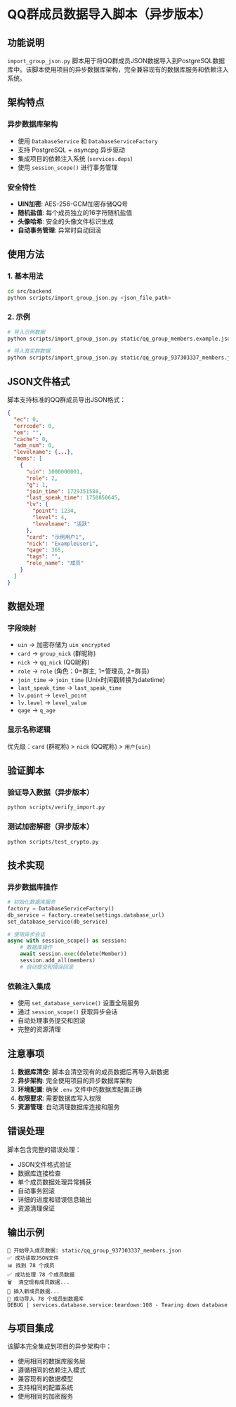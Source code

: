# QQ群成员数据导入脚本（异步版本）

## 功能说明

`import_group_json.py` 脚本用于将QQ群成员JSON数据导入到PostgreSQL数据库中。该脚本使用项目的异步数据库架构，完全兼容现有的数据库服务和依赖注入系统。

## 架构特点

### 异步数据库架构
- 使用 `DatabaseService` 和 `DatabaseServiceFactory` 
- 支持 PostgreSQL + asyncpg 异步驱动
- 集成项目的依赖注入系统 (`services.deps`)
- 使用 `session_scope()` 进行事务管理

### 安全特性
- **UIN加密**: AES-256-GCM加密存储QQ号
- **随机盐值**: 每个成员独立的16字符随机盐值
- **头像哈希**: 安全的头像文件标识生成
- **自动事务管理**: 异常时自动回滚

## 使用方法

### 1. 基本用法

```bash
cd src/backend
python scripts/import_group_json.py <json_file_path>
```

### 2. 示例

```bash
# 导入示例数据
python scripts/import_group_json.py static/qq_group_members.example.json

# 导入真实群数据
python scripts/import_group_json.py static/qq_group_937303337_members.json
```

## JSON文件格式

脚本支持标准的QQ群成员导出JSON格式：

```json
{
  "ec": 0,
  "errcode": 0,
  "em": "",
  "cache": 0,
  "adm_num": 0,
  "levelname": {...},
  "mems": [
    {
      "uin": 1000000001,
      "role": 2,
      "g": 1,
      "join_time": 1729351588,
      "last_speak_time": 1750850645,
      "lv": {
        "point": 1234,
        "level": 4,
        "levelname": "活跃"
      },
      "card": "示例用户1",
      "nick": "ExampleUser1",
      "qage": 365,
      "tags": "",
      "role_name": "成员"
    }
  ]
}
```

## 数据处理

### 字段映射

- `uin` → 加密存储为 `uin_encrypted`
- `card` → `group_nick` (群昵称)
- `nick` → `qq_nick` (QQ昵称)
- `role` → `role` (角色：0=群主, 1=管理员, 2=群员)
- `join_time` → `join_time` (Unix时间戳转换为datetime)
- `last_speak_time` → `last_speak_time`
- `lv.point` → `level_point`
- `lv.level` → `level_value`
- `qage` → `q_age`

### 显示名称逻辑

优先级：`card` (群昵称) > `nick` (QQ昵称) > `用户{uin}`

## 验证脚本

### 验证导入数据（异步版本）

```bash
python scripts/verify_import.py
```

### 测试加密解密（异步版本）

```bash
python scripts/test_crypto.py
```

## 技术实现

### 异步数据库操作

```python
# 初始化数据库服务
factory = DatabaseServiceFactory()
db_service = factory.create(settings.database_url)
set_database_service(db_service)

# 使用异步会话
async with session_scope() as session:
    # 数据库操作
    await session.exec(delete(Member))
    session.add_all(members)
    # 自动提交和错误回滚
```

### 依赖注入集成

- 使用 `set_database_service()` 设置全局服务
- 通过 `session_scope()` 获取异步会话
- 自动处理事务提交和回滚
- 完整的资源清理

## 注意事项

1. **数据库清空**: 脚本会清空现有的成员数据后再导入新数据
2. **异步架构**: 完全使用项目的异步数据库架构
3. **环境配置**: 确保 `.env` 文件中的数据库配置正确
4. **权限要求**: 需要数据库写入权限
5. **资源管理**: 自动清理数据库连接和服务

## 错误处理

脚本包含完整的错误处理：

- JSON文件格式验证
- 数据库连接检查
- 单个成员数据处理异常捕获
- 自动事务回滚
- 详细的进度和错误信息输出
- 资源清理保证

## 输出示例

```
🔄 开始导入成员数据: static/qq_group_937303337_members.json
✅ 成功读取JSON文件
📊 找到 78 个成员
✅ 成功处理 78 个成员数据
🗑️  清空现有成员数据...
💾 插入新成员数据...
🎉 成功导入 78 个成员到数据库
DEBUG | services.database.service:teardown:108 - Tearing down database
```

## 与项目集成

该脚本完全集成到项目的异步架构中：

- 使用相同的数据库服务层
- 遵循相同的依赖注入模式
- 兼容现有的数据模型
- 支持相同的配置系统
- 使用相同的加密服务

